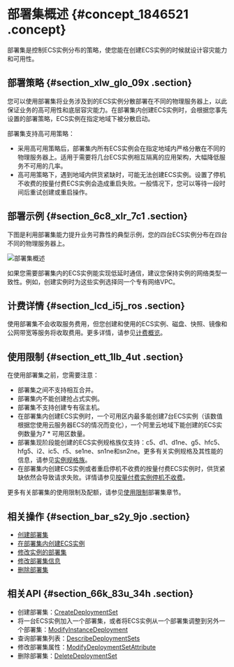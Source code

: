 # 部署集概述 {#concept_1846521 .concept}

部署集是控制ECS实例分布的策略，使您能在创建ECS实例的时候就设计容灾能力和可用性。

## 部署策略 {#section_xlw_glo_09x .section}

您可以使用部署集将业务涉及到的ECS实例分散部署在不同的物理服务器上，以此保证业务的高可用性和底层容灾能力。在部署集内创建ECS实例时，会根据您事先设置的部署策略，ECS实例在指定地域下被分散启动。

部署集支持高可用策略：

-   采用高可用策略后，部署集内所有ECS实例会在指定地域内严格分散在不同的物理服务器上。适用于需要将几台ECS实例相互隔离的应用架构，大幅降低服务不可用的几率。
-   高可用策略下，遇到地域内供货紧缺时，可能无法创建ECS实例。设置了停机不收费的按量付费ECS实例会造成重启失败。一般情况下，您可以等待一段时间后重试创建或重启操作。

## 部署示例 {#section_6c8_xlr_7c1 .section}

下图是利用部署集能力提升业务可靠性的典型示例，您的四台ECS实例分布在四台不同的物理服务器上。

![部署集概述](http://static-aliyun-doc.oss-cn-hangzhou.aliyuncs.com/assets/img/21423/156799813757239_zh-CN.png)

如果您需要部署集内的ECS实例能实现低延时通信，建议您保持实例的网络类型一致性。例如，创建实例时为这些实例选择同一个专有网络VPC。

## 计费详情 {#section_lcd_i5j_ros .section}

使用部署集不会收取服务费用，但您创建和使用的ECS实例、磁盘、快照、镜像和公网带宽等服务将收取费用。更多详情，请参见[计费概览](../../../../intl.zh-CN/产品定价/计费概览.md#)。

## 使用限制 {#section_ett_1lb_4ut .section}

在使用部署集之前，您需要注意：

-   部署集之间不支持相互合并。
-   部署集内不能创建抢占式实例。
-   部署集不支持创建专有宿主机。
-   在部署集内创建ECS实例时，一个可用区内最多能创建7台ECS实例（该数值根据您使用云服务器ECS的情况而变化），一个阿里云地域下能创建的ECS实例数量为7 \* 可用区数量。
-   部署集现阶段能创建的ECS实例规格族仅支持：c5、d1、d1ne、g5、hfc5、hfg5、i2、ic5、r5、se1ne、sn1ne和sn2ne。更多有关实例规格及其性能的信息，请参见[实例规格族](../../../../intl.zh-CN/实例/实例规格族.md#)。
-   在部署集内创建ECS实例或者重启停机不收费的按量付费ECS实例时，供货紧缺依然会导致请求失败。详情请参见[按量付费实例停机不收费](../../../../intl.zh-CN/产品定价/按量付费实例停机不收费.md#)。

更多有关部署集的使用限制及配额，请参见[使用限制](../../../../intl.zh-CN/产品简介/使用限制.md#DSQuota)部署集章节。

## 相关操作 {#section_bar_s2y_9jo .section}

-   [创建部署集](intl.zh-CN/部署与弹性/部署集/创建部署集.md#)
-   [在部署集内创建ECS实例](intl.zh-CN/部署与弹性/部署集/在部署集内创建ECS实例.md#)
-   [修改实例的部署集](intl.zh-CN/部署与弹性/部署集/修改实例的部署集.md#)
-   [修改部署集信息](intl.zh-CN/部署与弹性/部署集/修改部署集信息.md#)
-   [删除部署集](intl.zh-CN/部署与弹性/部署集/删除部署集.md#)

## 相关API {#section_66k_83u_34h .section}

-   创建部署集：[CreateDeploymentSet](../../../../intl.zh-CN/API参考/部署集/CreateDeploymentSet.md#)
-   将一台ECS实例加入一个部署集，或者将ECS实例从一个部署集调整到另外一个部署集：[ModifyInstanceDeployment](../../../../intl.zh-CN/API参考/部署集/ModifyInstanceDeployment.md#)
-   查询部署集列表：[DescribeDeploymentSets](../../../../intl.zh-CN/API参考/部署集/DescribeDeploymentSets.md#)
-   修改部署集属性：[ModifyDeploymentSetAttribute](../../../../intl.zh-CN/API参考/部署集/ModifyDeploymentSetAttribute.md#)
-   删除部署集：[DeleteDeploymentSet](../../../../intl.zh-CN/API参考/部署集/DeleteDeploymentSet.md#)

